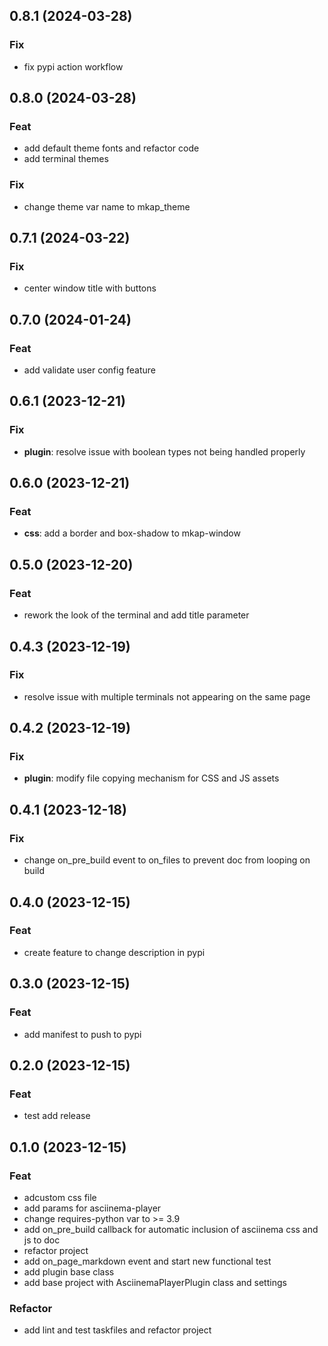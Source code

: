## 0.8.1 (2024-03-28)

### Fix

- fix pypi action workflow

## 0.8.0 (2024-03-28)

### Feat

- add default theme fonts and refactor code
- add terminal themes

### Fix

- change theme var name to mkap_theme

## 0.7.1 (2024-03-22)

### Fix

- center window title with buttons

## 0.7.0 (2024-01-24)

### Feat

- add validate user config feature

## 0.6.1 (2023-12-21)

### Fix

- **plugin**: resolve issue with boolean types not being handled properly

## 0.6.0 (2023-12-21)

### Feat

- **css**: add a border and box-shadow to mkap-window

## 0.5.0 (2023-12-20)

### Feat

- rework the look of the terminal and add title parameter

## 0.4.3 (2023-12-19)

### Fix

- resolve issue with multiple terminals not appearing on the same page

## 0.4.2 (2023-12-19)

### Fix

- **plugin**: modify file copying mechanism for CSS and JS assets

## 0.4.1 (2023-12-18)

### Fix

- change on_pre_build event to on_files to prevent doc from looping on build

## 0.4.0 (2023-12-15)

### Feat

- create feature to change description in pypi

## 0.3.0 (2023-12-15)

### Feat

- add manifest to push to pypi

## 0.2.0 (2023-12-15)

### Feat

- test add release

## 0.1.0 (2023-12-15)

### Feat

- adcustom css file
- add params for asciinema-player
- change requires-python var to >= 3.9
- add on_pre_build callback for automatic inclusion of asciinema css and js to doc
- refactor project
- add on_page_markdown event and start new functional test
- add plugin base class
- add base project with AsciinemaPlayerPlugin class and settings

### Refactor

- add lint and test taskfiles and refactor project
